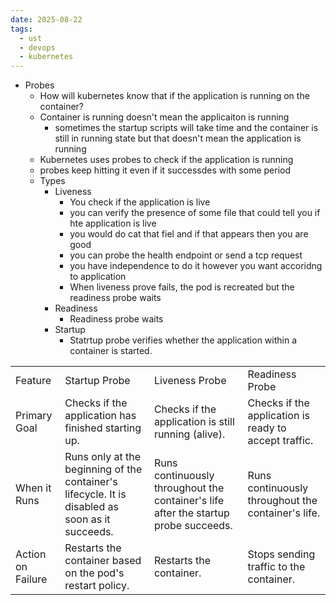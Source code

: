 ```yaml
---
date: 2025-08-22
tags:
  - ust
  - devops
  - kubernetes
---
```


- Probes 
	- How will kubernetes know that if the application is running on the container?
	- Container is running doesn't mean the applicaiton is running 
		- sometimes the startup scripts will take time and the container is still in running state but that doesn't mean the application is running 
	- Kubernetes uses probes to check if the application is running
	- probes keep hitting it even if it successdes with some period  
	- Types 
		- Liveness
			- You check if the application is live 
			- you can verify the presence of some file that could tell you if hte application is live
			- you would do cat that fiel and if that appears then you are good 
			- you can probe the health endpoint or send a tcp request
			- you have independence to do it however you want accoridng to application 
			- When liveness prove fails, the pod is recreated but the readiness probe waits 
		- Readiness 
			- Readiness probe waits 
		- Startup 
			-  Statrtup probe verifies whether the application within a container is started. 

|                   |                                                                                                 |                                                                                     |                                                       |
| ----------------- | ----------------------------------------------------------------------------------------------- | ----------------------------------------------------------------------------------- | ----------------------------------------------------- |
| Feature           | Startup Probe                                                                                   | Liveness Probe                                                                      | Readiness Probe                                       |
| Primary Goal      | Checks if the application has finished starting up.                                             | Checks if the application is still running (alive).                                 | Checks if the application is ready to accept traffic. |
| When it Runs      | Runs only at the beginning of the container's lifecycle. It is disabled as soon as it succeeds. | Runs continuously throughout the container's life after the startup probe succeeds. | Runs continuously throughout the container's life.    |
| Action on Failure | Restarts the container based on the pod's restart policy.                                       | Restarts the container.                                                             | Stops sending traffic to the container.               |

